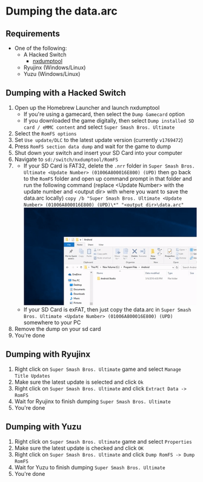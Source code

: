 # Dumping the data.arc

## Requirements
- One of the following:
    - A Hacked Switch
        - [nxdumptool](https://github.com/DarkMatterCore/nxdumptool/releases)
    - Ryujinx (Windows/Linux)
    - Yuzu (Windows/Linux)

## Dumping with a Hacked Switch
1. Open up the Homebrew Launcher and launch nxdumptool
    - If you're using a gamecard, then select the `Dump Gamecard` option
    - If you downloaded the game digitally, then select `Dump installed SD card / eMMC content` and select `Super Smash Bros. Ultimate`
2. Select the `RomFS options`
3. Set `Use update/DLC` to the latest update version (currently `v1769472`)
4. Press `RomFS section data dump` and wait for the game to dump
5. Shut down your switch and insert your SD Card into your computer
6. Navigate to `sd:/switch/nxdumptool/RomFS`
7. 
    - If your SD Card is FAT32, delete the `.nrr` folder in `Super Smash Bros. Ultimate <Update Number> (01006A800016E800) (UPD)` then go back to the `RomFS` folder and open up command prompt in that folder and run the following command (replace &lt;Update Number&gt; with the update number and &lt;output dir&gt; with where you want to save the data.arc locally)
    `copy /b "Super Smash Bros. Ultimate <Update Number> (01006A800016E800) (UPD)\*" "<output dir>\data.arc"`
    ![Opening up cmd in a folder (Thanks to TNN for the example)](../img/General/cmd_in_folder.gif)
    - If your SD Card is exFAT, then just copy the data.arc in `Super Smash Bros. Ultimate <Update Number> (01006A800016E800) (UPD)` somewhere to your PC
8. Remove the dump on your sd card
9. You're done

## Dumping with Ryujinx
1. Right click on `Super Smash Bros. Ultimate` game and select `Manage Title Updates`
2. Make sure the latest update is selected and click `Ok`
3. Right click on `Super Smash Bros. Ultimate` and click `Extract Data -> RomFS`
4. Wait for Ryujinx to finish dumping `Super Smash Bros. Ultimate`
5. You're done

## Dumping with Yuzu
1. Right click on `Super Smash Bros. Ultimate` game and select `Properties`
2. Make sure the latest update is checked and click `OK`
3. Right click on `Super Smash Bros. Ultimate` and click `Dump RomFS -> Dump RomFS`
4. Wait for Yuzu to finish dumping `Super Smash Bros. Ultimate`
5. You're done